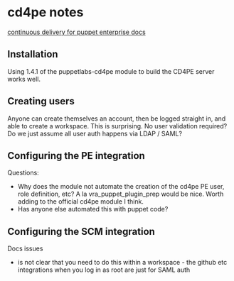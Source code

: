 # cd4pe notes

[continuous delivery for puppet enterprise docs](https://puppet.com/docs/continuous-delivery/3.x/cd_user_guide.html)

## Installation

Using 1.4.1 of the puppetlabs-cd4pe module to build the CD4PE server works well. 

## Creating users

Anyone can create themselves an account, then be logged straight in, and able to create a workspace. This is surprising. No user validation required? Do we just assume all user auth happens via LDAP / SAML?

## Configuring the PE integration

Questions:

- Why does the module not automate the creation of the cd4pe PE user, role definition, etc? A la vra_puppet_plugin_prep would be nice. Worth adding to the official cd4pe module I think. 
- Has anyone else automated this with puppet code?


## Configuring the SCM integration

Docs issues

- is not clear that you need to do this within a workspace - the github etc integrations when you log in as root are just for SAML auth


